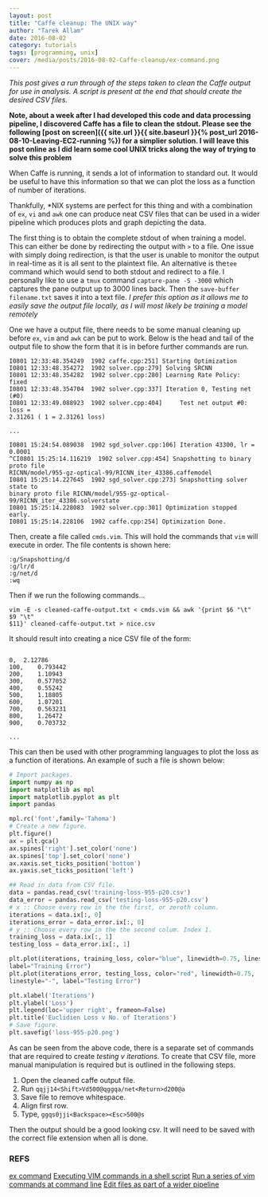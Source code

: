 ```yaml
---
layout: post
title: "Caffe cleanup: The UNIX way"
author: "Tarek Allam"
date: 2016-08-02
category: tutorials
tags: [programming, unix]
cover: /media/posts/2016-08-02-Caffe-cleanup/ex-command.png
---
```


*This post gives a run through of the steps taken to clean the Caffe output for
use in analysis. A script is present at the end that should create the desired
CSV files.*

<!--more-->

**Note, about a week after I had developed this code and data processing
pipeline, I discovered Caffe has a file to clean the stdout. Please see the
following [post on screen]({{ site.url }}{{ site.baseurl }}{% post_url 2016-08-10-Leaving-EC2-running %})
for a simplier solution. I will leave this post online as I did learn some cool UNIX tricks along
the way of trying to solve this problem**

When Caffe is running, it sends a lot of information to standard out. It would be
useful to have this information so that we can plot the loss as a function of
number of iterations.

Thankfully, \*NIX systems are perfect for this thing and with a combination of
`ex`, `vi` and `awk` one can produce neat CSV files that can be used in a wider
pipeline which produces plots and graph depicting the data.

The first thing is to obtain the complete stdout of when training a model. This
can either be done by redirecting the output with `>` to a file. One issue with
simply doing redirection, is that the user is unable to monitor the output in
real-time as it is all sent to the plaintext file. An alternative is the`tee`
command which would send to both stdout and redirect to a file.
I personally like to use a `tmux` command `capture-pane -S -3000` which
captures the pane output up to 3000 lines back. Then the `save-buffer
filename.txt` saves it into a text file. *I prefer this option as it allows me
to easily save the output file locally, as I will most likely be training a
model remotely*

One we have a output file, there needs to be some manual cleaning up before
`ex`, `vim` and `awk` can be put to work. Below is the head and tail of the
output file to show the form that it is in before further commands are run.

```less
I0801 12:33:48.354249  1902 caffe.cpp:251] Starting Optimization
I0801 12:33:48.354272  1902 solver.cpp:279] Solving SRCNN
I0801 12:33:48.354282  1902 solver.cpp:280] Learning Rate Policy: fixed
I0801 12:33:48.354704  1902 solver.cpp:337] Iteration 0, Testing net (#0)
I0801 12:33:49.088923  1902 solver.cpp:404]     Test net output #0: loss =
2.31261 ( 1 = 2.31261 loss)

...

I0801 15:24:54.089038  1902 sgd_solver.cpp:106] Iteration 43300, lr = 0.0001
^CI0801 15:25:14.116219  1902 solver.cpp:454] Snapshotting to binary proto file
RICNN/model/955-gz-optical-99/RICNN_iter_43386.caffemodel
I0801 15:25:14.227645  1902 sgd_solver.cpp:273] Snapshotting solver state to
binary proto file RICNN/model/955-gz-optical-99/RICNN_iter_43386.solverstate
I0801 15:25:14.228083  1902 solver.cpp:301] Optimization stopped early.
I0801 15:25:14.228106  1902 caffe.cpp:254] Optimization Done.

```

Then, create a file called `cmds.vim`. This will hold the commands that `vim`
will execute in order. The file contents is shown here:

```vim
:g/Snapshotting/d
:g/lr/d
:g/net/d
:wq
```

Then if we run the following commands...


```less
vim -E -s cleaned-caffe-output.txt < cmds.vim && awk '{print $6 "\t" $9 "\t"
$11}' cleaned-caffe-output.txt > nice.csv

```

It should result into creating a nice CSV file of the form:

```less

0,	2.12786
100,	0.793442
200,	1.10943
300,	0.577052
400,	0.55242
500,	1.18805
600,	1.07201
700,	0.563231
800,	1.26472
900,	0.703732

...
```

This can then be used with other programming languages to plot the loss as a
function of iterations. An example of such a file is shown below:


```python
# Import packages.
import numpy as np
import matplotlib as mpl
import matplotlib.pyplot as plt
import pandas

mpl.rc('font',family='Tahoma')
# Create a new figure.
plt.figure()
ax = plt.gca()
ax.spines['right'].set_color('none')
ax.spines['top'].set_color('none')
ax.xaxis.set_ticks_position('bottom')
ax.yaxis.set_ticks_position('left')

## Read in data from CSV file.
data = pandas.read_csv('training-loss-955-p20.csv')
data_error = pandas.read_csv('testing-loss-955-p20.csv')
# x :: Choose every row in the the first, or zeroth column.
iterations = data.ix[:, 0]
iterations_error = data_error.ix[:, 0]
# y :: Choose every row in the the second colum. Index 1.
training_loss = data.ix[:, 1]
testing_loss = data_error.ix[:, 1]

plt.plot(iterations, training_loss, color="blue", linewidth=0.75, linestyle="-",
label="Training Error")
plt.plot(iterations_error, testing_loss, color="red", linewidth=0.75,
linestyle="-", label="Testing Error")

plt.xlabel('Iterations')
plt.ylabel('Loss')
plt.legend(loc='upper right', frameon=False)
plt.title('Euclidien Loss v No. of Iterations')
# Save figure.
plt.savefig('loss-955-p20.png')


```

As can be seen from the above code, there is a separate set of commands that are
required to create *testing v iterations*. To create that CSV file, more manual
manipulation is required but is outlined in the following steps.

1. Open the cleaned caffe output file.
2. Run `qqjj14<Shift>Vd500@qggqa/net<Return>d200@a`
3. Save file to remove whitespace.
4. Align first row.
5. Type, `ggqs0jji<Backspace><Esc>500@s`

Then the output should be a good looking csv. It will need to be saved with the
correct file extension when all is done.

### REFS

[ex command](http://www.computerhope.com/unix/uex.htm)
[Executing VIM commands in a shell script](http://stackoverflow.com/questions/18860020/executing-vim-commands-in-a-shell-script)
[Run a series of vim commands at command line](http://stackoverflow.com/questions/23235112/how-to-run-a-series-of-vim-commands-from-command-prompt)
[Edit files as part of a wider
pipeline](http://vi.stackexchange.com/questions/788/how-to-edit-files-non-interactively-e-g-in-pipeline)
